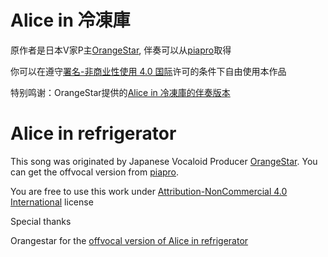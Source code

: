 # Alice in 冷凍庫

原作者是日本V家P主[OrangeStar](http://piapro.jp/orangestar),
伴奏可以从[piapro](http://piapro.jp/orangestar)取得

你可以在遵守[署名-非商业性使用 4.0 国际](https://creativecommons.org/licenses/by-nc/4.0/deed.zh)许可的条件下自由使用本作品

特别鸣谢：OrangeStar提供的[Alice in 冷凍庫的伴奏版本](http://piapro.jp/t/WUCg)

# Alice in refrigerator
This song was originated by Japanese Vocaloid Producer [OrangeStar](http://piapro.jp/orangestar).
You can get the offvocal version from [piapro](http://piapro.jp/orangestar). 

You are free to use this work under  [Attribution-NonCommercial 4.0 International](https://creativecommons.org/licenses/by-nc/4.0/) license

Special thanks

Orangestar for the [offvocal version of Alice in refrigerator](http://piapro.jp/t/WUCg)